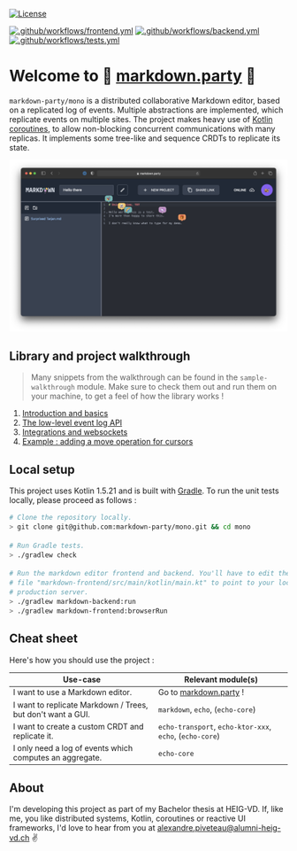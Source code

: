 [![License](https://img.shields.io/badge/license-MIT-green)](
https://opensource.org/licenses/MIT)

[![.github/workflows/frontend.yml](https://github.com/markdown-party/mono/actions/workflows/frontend.yml/badge.svg?branch=main)](https://github.com/markdown-party/mono/actions/workflows/frontend.yml)
[![.github/workflows/backend.yml](https://github.com/markdown-party/mono/actions/workflows/backend.yml/badge.svg?branch=main)](https://github.com/markdown-party/mono/actions/workflows/backend.yml)
[![.github/workflows/tests.yml](https://github.com/markdown-party/mono/actions/workflows/tests.yml/badge.svg?branch=main)](https://github.com/markdown-party/mono/actions/workflows/tests.yml)


# Welcome to :rainbow: [markdown.party](https://markdown.party/) :rainbow:

`markdown-party/mono` is a distributed collaborative Markdown editor, based on a replicated log of events. Multiple abstractions are implemented, which replicate events on multiple sites. The project makes heavy use of [Kotlin coroutines](https://kotlinlang.org/docs/coroutines-guide.html), to allow non-blocking concurrent communications with many replicas. It implements some tree-like and sequence CRDTs to replicate its state.

![Markdown Party](assets/hero.png)

## Library and project walkthrough

> Many snippets from the walkthrough can be found in the `sample-walkthrough` module. Make sure to check them out and run them on your machine, to get a feel of how the library works !

1. [Introduction and basics](echo/README.md)
2. [The low-level event log API](echo-core/README.md)
3. [Integrations and websockets](echo-transport/README.md)
4. [Example : adding a move operation for cursors](markdown/README.md)

## Local setup

This project uses Kotlin 1.5.21 and is built with [Gradle](https://gradle.org). To run the unit
tests locally, please proceed as follows :

```bash
# Clone the repository locally.
> git clone git@github.com:markdown-party/mono.git && cd mono

# Run Gradle tests.
> ./gradlew check

# Run the markdown editor frontend and backend. You'll have to edit the configuration in the
# file "markdown-frontend/src/main/kotlin/main.kt" to point to your localhost rather than the
# production server.
> ./gradlew markdown-backend:run
> ./gradlew markdown-frontend:browserRun
```

## Cheat sheet

Here's how you should use the project :

| Use-case | Relevant module(s) |
|----------|--------------------|
| I want to use a Markdown editor. | Go to [markdown.party](https://markdown.party) ! |
| I want to replicate Markdown / Trees, but don't want a GUI. | `markdown`, `echo`, (`echo-core`) |
| I want to create a custom CRDT and replicate it. | `echo-transport`, `echo-ktor-xxx`, `echo`, (`echo-core`) |
| I only need a log of events which computes an aggregate. | `echo-core` |

## About

I'm developing this project as part of my Bachelor thesis at HEIG-VD. If, like me, you like distributed systems, Kotlin, coroutines or reactive UI frameworks, I'd love to hear from you at [alexandre.piveteau@alumni-heig-vd.ch](mailto:alexandre.piveteau@alumni-heig-vd.ch) :v:
